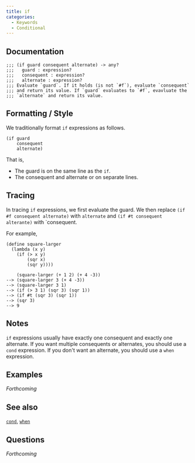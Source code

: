 ```yaml
---
title: if
categories: 
  - Keywords
  - Conditional
---
```

## Documentation

```
;;; (if guard consequent alternate) -> any?
;;;   guard : expression?
;;;   consequent : expression?
;;;   alternate : expression?
;;; Evaluate `guard`. If it holds (is not `#f`), evaluate `consequent`
;;; and return its value. If `guard` evaluates to `#f`, evavluate the
;;; `alternate` and return its value.
```

## Formatting / Style

We traditionally format `if` expressions as follows.

```
(if guard
    consequent
    alternate)
```

That is, 

* The guard is on the same line as the `if`.
* The consequent and alternate or on separate lines.

## Tracing

In tracing `if` expressions, we first evaluate the guard. We then replace `(if #f consequent alternate)` with `alternate` and `(if #t consequent alterante)` with `consequent.

For example,

```
(define square-larger
  (lambda (x y)
    (if (> x y)
        (sqr x)
        (sqr y))))

    (square-larger (+ 1 2) (+ 4 -3))
--> (square-larger 3 (+ 4 -3))
--> (square-larger 3 1)
--> (if (> 3 1) (sqr 3) (sqr 1))
--> (if #t (sqr 3) (sqr 1))
--> (sqr 3)
--> 9
```

## Notes

`if` expressions usually have exactly one consequent and exactly one alternate. If you want multiple consequents or alternates, you should use a `cond` expression. If you don't want an alternate, you should use a `when` expression.

## Examples

_Forthcoming_

## See also

[`cond`](../procs/cond),
[`when`](../procs/when)

## Questions

_Forthcoming_

